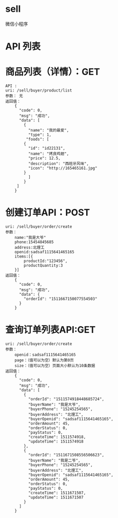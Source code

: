 # sell
微信小程序


#	API 列表

#	商品列表（详情）：GET
	API :
    uri: /sell/buyer/product/list 
    参数： 无             
    返回值：                               
	    {     
          "code": 0,
          "msg": "成功",
          "data": [
		    {
		      "name": "我的最爱",
		      "type": 1,
		     "foods": [
			{
			  "id": "id22131",
			  "name": "烤良鸡翅",
			  "price": 12.5,
			  "description": "西班牙风味",
			  "icon": "http://165465161.jpg"
			}
		      ]
		    }
		 ]
	    }
#	创建订单API：POST
	uri: /sell/buyer/order/create
	参数：
		name:"我是大爷"
		phone:15454845685
		address:北理工
		openid:sadsaf1115641465165
		items:[{
			productId:"123456",
			productQuantity:3
		}]
	返回值：
		{
		  "code": 0,
		  "msg": "成功",
		  "data": {
		    "orderId": "1511667150077554503"
		  }
		}
	
#	查询订单列表API:GET
	uri: /sell/buyer/order/create
	参数：
		openid：sadsaf1115641465165
		page：（值可以为空）默认为第0页
		size：（值可以为空）页面大小默认为10条数据
	返回值：
		{
		  "code": 0,
		  "msg": "成功",
		  "data": [
		    {
		      "orderId": "1511574918448685724",
		      "buyerName": "我是大爷",
		      "buyerPhone": "15245254565",
		      "buyerAddress": "北理工",
		      "buyerOpenid": "sadsaf1115641465165",
		      "orderAmount": 45,
		      "orderStatus": 0,
		      "payStatus": 0,
		      "createTime": 1511574918,
		      "updateTime": 1511574918
		    },
		    {
		      "orderId": "1511671508556506623",
		      "buyerName": "我是二爷",
		      "buyerPhone": "15245254565",
		      "buyerAddress": "北理工",
		      "buyerOpenid": "sadsaf1115641465165",
		      "orderAmount": 45,
		      "orderStatus": 0,
		      "payStatus": 0,
		      "createTime": 1511671507,
		      "updateTime": 1511671507
		    }
		  ]
		}











